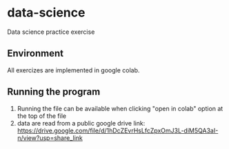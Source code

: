 # data-science
Data science practice exercise

## Environment
All exercizes are implemented in google colab.

## Running the program
1. Running the file can be available when clicking "open in colab" option at the top of the file
2.  data are read from a public google drive link: https://drive.google.com/file/d/1hDcZEvrHsLfcZpxOmJ3L-diM5QA3aI-n/view?usp=share_link

